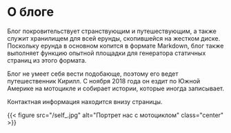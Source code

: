 # О блоге

Блог покровительствует странствующим и путешествующим, а также служит хранилищем для всей ерунды, скопившейся на жестком диске. Поскольку ерунда в основном копится в формате Markdown, блог также выполняет функцию опытной площадки для генератора статичных страниц из этого формата.

Блог не умеет себя вести подобающе, поэтому его ведет путешественник Кирилл. С ноября 2018 года он ездит по Южной Америке на мотоцикле и собирает истории, которые иногда записывает.

Контактная информация находится внизу страницы.

{{< figure src="/self_.jpg" alt="Портрет нас с мотоциклом" class="center" >}}